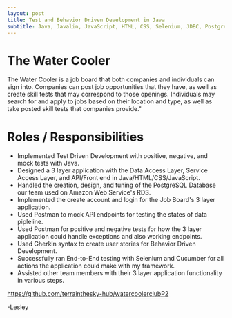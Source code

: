 ```yaml
---
layout: post
title: Test and Behavior Driven Development in Java
subtitle: Java, Javalin, JavaScript, HTML, CSS, Selenium, JDBC, PostgreSQL
---
```


# The Water Cooler 
The Water Cooler is a job board that both companies and individuals can sign into. Companies can post job opportunities that they have, as well as create skill tests that may correspond to those openings. Individuals may search for and apply to jobs based on their location and type, as well as take posted skill tests that companies provide."

# Roles / Responsibilities
* Implemented Test Driven Development with positive, negative, and mock tests with Java.
* Designed a 3 layer application with the Data Access Layer, Service Access Layer, and API/Front end in Java/HTML/CSS/JavaScript.
* Handled the creation, design, and tuning of the PostgreSQL Database our team used on Amazon Web Service's RDS.
* Implemented the create account and login for the Job Board's 3 layer application.
* Used Postman to mock API endpoints for testing the states of data pipleline.
* Used Postman for positive and negative tests for how the 3 layer application could handle exceptions and also working endpoints.
* Used Gherkin syntax to create user stories for Behavior Driven Development.
* Successfully ran End-to-End testing with Selenium and Cucumber for all actions the application could make with my framework.
* Assisted other team members with their 3 layer application functionality in various steps.

https://github.com/terrainthesky-hub/watercoolerclubP2

-Lesley
